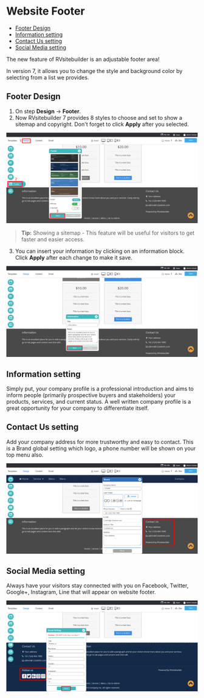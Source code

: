 # Website Footer

-   [Footer Design](#footer-design)
-   [Information setting](#information-setting)
-   [Contact Us setting](#contact-us-setting)
-   [Social Media setting](#social-media-setting)

The new feature of RVsitebuilder is an adjustable footer area!

In version 7, it allows you to change the style and background color by selecting from a list we provides.

## Footer Design

1. On step **Design** -> **Footer**.
2. Now RVsitebuilder 7 provides 8 styles to choose and set to show a sitemap and copyright. Don't forget to click **Apply** after you selected.

![image](images/create15.png)

> **Tip:** Showing a sitemap - This feature will be useful for visitors to get faster and easier access.

3. You can insert your information by clicking on an information block. Click **Apply** after each change to make it save.

![image](images/create15-1.png)

## Information setting

Simply put, your company profile is a professional introduction and aims to inform people (primarily prospective buyers and stakeholders) your products, services, and current status. A well written company profile is a great opportunity for your company to differentiate itself.

## Contact Us setting

Add your company address for more trustworthy and easy to contact. This is a Brand global setting which logo, a phone number will be shown on your top menu also.

![image](images/create15-2.png)

## Social Media setting

Always have your visitors stay connected with you on Facebook, Twitter, Google+, Instagram, Line that will appear on website footer.

![image](images/create15-3.png)
